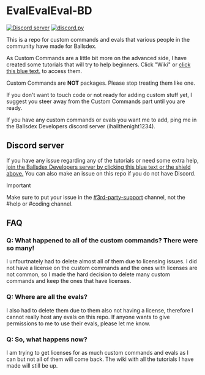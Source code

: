 # EvalEvalEval-BD
[![Discord server](https://img.shields.io/badge/support-server-5865F2?logo=discord)](https://discord.gg/PKKhee4fvy)
[![discord.py](https://img.shields.io/badge/discord-py-blue.svg)](https://github.com/Rapptz/discord.py)

This is a repo for custom commands and evals that various people in the community have made for Ballsdex.

As Custom Commands are a little bit more on the advanced side, I have created some tutorials that will try to help beginners. Click "Wiki" or [click this blue text.](https://github.com/ContestedWheel/EvalEvalEval-BD/wiki) to access them.

Custom Commands are **NOT** packages. Please stop treating them like one.

If you don't want to touch code or not ready for adding custom stuff yet, I suggest you steer away from the Custom Commands part until you are ready.

If you have any custom commands or evals you want me to add, ping me in the Ballsdex Developers discord server (ihailthenight1234).

## Discord server

If you have any issue regarding any of the tutorials or need some extra help, [join the Ballsdex Developers server by clicking this blue text or the shield above.](https://discord.com/invite/PKKhee4fvy) You can also make an issue on this repo if you do not have Discord.

> [!IMPORTANT]
> Make sure to put your issue in the [#3rd-party-support](https://discord.com/channels/1255250024741212262/1408755671100555324) channel, not the #help or #coding channel.

## FAQ

### Q: What happened to all of the custom commands? There were so many!

I unfourtnately had to delete almost all of them due to licensing issues. I did not have a license on the custom commands and the ones with licenses are not common, so I made the hard decision to delete many custom commands and keep the ones that have licenses.

### Q: Where are all the evals?

I also had to delete them due to them also not having a license, therefore I cannot really host any evals on this repo. If anyone wants to give permissions to me to use their evals, please let me know.

### Q: So, what happens now?

I am trying to get licenses for as much custom commands and evals as I can but not all of them will come back. The wiki with all the tutorials I have made will still be up.
